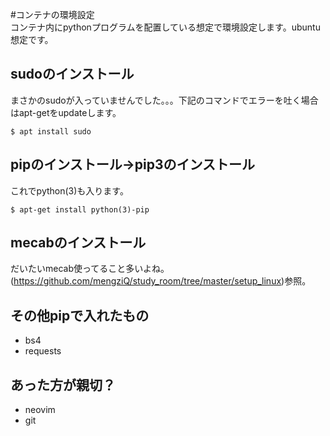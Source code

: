#コンテナの環境設定  
コンテナ内にpythonプログラムを配置している想定で環境設定します。ubuntu想定です。  

## sudoのインストール  
まさかのsudoが入っていませんでした。。。下記のコマンドでエラーを吐く場合はapt-getをupdateします。  
```
$ apt install sudo
```

## pipのインストール→pip3のインストール  
これでpython(3)も入ります。  
```
$ apt-get install python(3)-pip
```

## mecabのインストール  
だいたいmecab使ってること多いよね。  
(https://github.com/mengziQ/study_room/tree/master/setup_linux)参照。  

## その他pipで入れたもの  
- bs4  
- requests  

## あった方が親切？  
- neovim  
- git  
